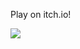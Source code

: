Play on itch.io! 

<a href="https://user257.itch.io/kimbap-tycoon"><img src="https://img.shields.io/badge/Itch.io-FA5C5C?style=for-the-badge&logo=itchdotio&logoColor=white"/></a>
